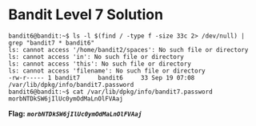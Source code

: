 # Bandit Level 7 Solution

```
bandit6@bandit:~$ ls -l $(find / -type f -size 33c 2> /dev/null) | grep "bandit7 * bandit6"
ls: cannot access '/home/bandit2/spaces': No such file or directory
ls: cannot access 'in': No such file or directory
ls: cannot access 'this': No such file or directory
ls: cannot access 'filename': No such file or directory
-rw-r----- 1 bandit7     bandit6     33 Sep 19 07:08 /var/lib/dpkg/info/bandit7.password
bandit6@bandit:~$ cat /var/lib/dpkg/info/bandit7.password
morbNTDkSW6jIlUc0ymOdMaLnOlFVAaj
```

**Flag:** ***`morbNTDkSW6jIlUc0ymOdMaLnOlFVAaj`*** 

